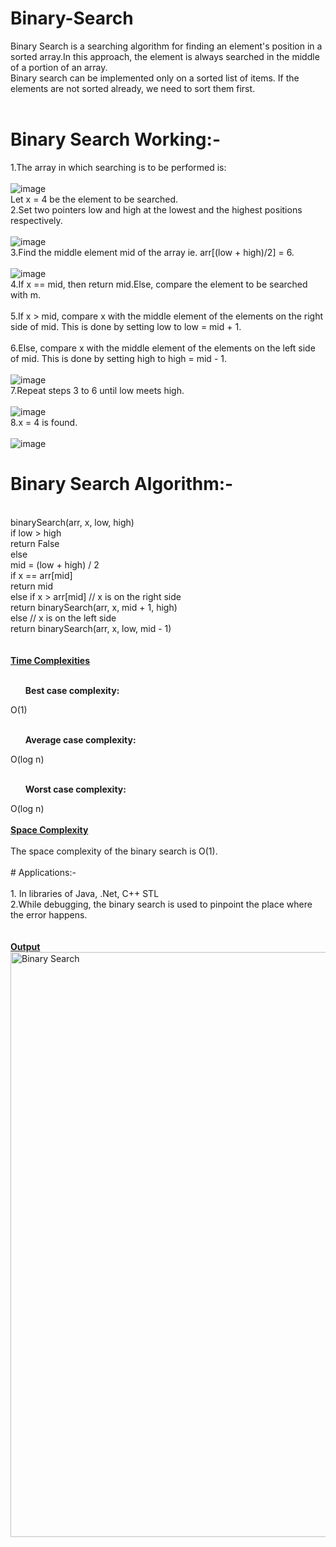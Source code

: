 # Binary-Search
Binary Search is a searching algorithm for finding an element's position in a sorted array.In this approach, the element is always searched in the middle of a portion of an array.<br>
Binary search can be implemented only on a sorted list of items. If the elements are not sorted already, we need to sort them first.<br>
<br>
# Binary Search Working:-<br>
1.The array in which searching is to be performed is:<br>
<br>
![image](https://user-images.githubusercontent.com/125802204/234284364-cb6929c3-0e90-4315-9a3d-a7a455de057c.png)
<br>
Let x = 4 be the element to be searched.<br>
2.Set two pointers low and high at the lowest and the highest positions respectively.<br>
<br>
![image](https://user-images.githubusercontent.com/125802204/234284569-37fa0cdc-8611-4156-9423-0748e557c673.png)
<br>
3.Find the middle element mid of the array ie. arr[(low + high)/2] = 6.<br>
<br>
![image](https://user-images.githubusercontent.com/125802204/234284711-db8b1d18-326d-4bf1-9596-7e4ad8288f5f.png)
<br>
4.If x == mid, then return mid.Else, compare the element to be searched with m.<br>
<br>
5.If x > mid, compare x with the middle element of the elements on the right side of mid. This is done by setting low to low = mid + 1.<br>
<br>
6.Else, compare x with the middle element of the elements on the left side of mid. This is done by setting high to high = mid - 1.<br>
<br>
![image](https://user-images.githubusercontent.com/125802204/234284981-bb384e69-ad14-4c3c-aa86-be41cc940f03.png)
<br>
7.Repeat steps 3 to 6 until low meets high.<br>
<br>
![image](https://user-images.githubusercontent.com/125802204/234285130-d3a5e8ae-9445-4588-9729-e9687145ee06.png)
<br>
8.x = 4 is found.<br>
<br>
![image](https://user-images.githubusercontent.com/125802204/234285263-06de432f-9906-487c-8915-aa971738ec9b.png)
<br>
# Binary Search Algorithm:- <br>
<br>
binarySearch(arr, x, low, high)<br>
    if low > high<br>
        return False <br>
    else<br>
        mid = (low + high) / 2 <br>
        if x == arr[mid]<br>
            return mid<br>
        else if x > arr[mid]        // x is on the right side<br>
            return binarySearch(arr, x, mid + 1, high)<br>
        else                               // x is on the left side<br>
            return binarySearch(arr, x, low, mid - 1)<br>
            <br>
            <br>
<b><ins> Time Complexities</b></ins><br>
<br>
<ol><b>Best case complexity:</b></ol> O(1)<br>
<br>
<ol><b>Average case complexity:</b></ol> O(log n)<br>
<br>
<ol><b>Worst case complexity:</b></ol> O(log n)<br>
<br>
<b><ins>Space Complexity</b></ins><br>
<br>
The space complexity of the binary search is O(1).<br>
<br>
# Applications:- <br>
<br>
1. In libraries of Java, .Net, C++ STL<br>
2.While debugging, the binary search is used to pinpoint the place where the error happens.<br>
<br>
<br>
<b><ins>Output</b></ins>
<br>
<img width="936" alt="Binary Search" src="https://user-images.githubusercontent.com/125802204/234288554-e4a57e70-e025-473b-82bf-1c80b4147770.png">


